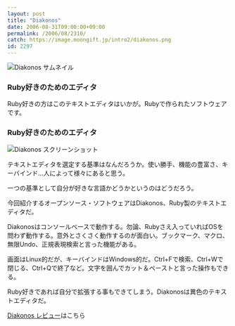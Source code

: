 ```yaml
---
layout: post
title: "Diakonos"
date: 2006-08-31T09:00:00+09:00
permalink: /2006/08/2310/
catch: https://image.moongift.jp/intro2/diakonos.png
id: 2297
---
```

 ![Diakonos サムネイル](https://image.moongift.jp/intro2/diakonos.t.png "Diakonos サムネイル")
  

### Ruby好きのためのエディタ
  
Ruby好きの方はこのテキストエディタはいかが。Rubyで作られたソフトウェアです。  
<!--more-->  

### Ruby好きのためのエディタ
  

![Diakonos スクリーンショット](https://image.moongift.jp/intro2/diakonos.png "Diakonos スクリーンショット")

  

テキストエディタを選定する基準はなんだろうか。使い勝手、機能の豊富さ、キーバインド…人によって様々にあると思う。

  

一つの基準として自分が好きな言語かどうかというのはどうだろう。

  

今回紹介するオープンソース・ソフトウェアはDiakonos、Ruby製のテキストエディタだ。

  

Diakonosはコンソールベースで動作する。勿論、Rubyさえ入っていればOSを問わず動作する。意外とさくさく動作するのが面白い。ブックマーク、マクロ、無限Undo、正規表現検索と言った機能がある。

  

画面はLinux的だが、キーバインドはWindows的だ。Ctrl+Fで検索、Ctrl+Wで閉じる、Ctrl+Qで終了など。文字を囲んでカット＆ペーストと言った操作もできる。

  

Ruby好きであれば自分で拡張する事もできてしまう。Diakonosは異色のテキストエディタだ。

  

[Diakonos レビュー](http://oss.moongift.jp/review/i-2319.html)はこちら

